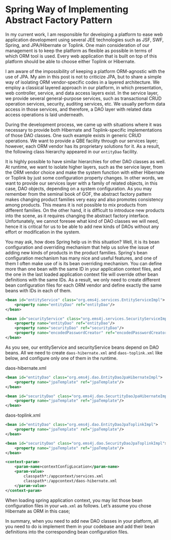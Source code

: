 # Spring Way of Implementing Abstract Factory Pattern

In my current work, I am responsible for developing a platform to ease web application development using several JEE 
technologies such as JSF, SWF, Spring, and JPA/Hibernate or Toplink. One main consideration of our management is to keep 
the platform as flexible as possible in terms of which ORM tool is used. Every web application that is built on top of 
this platform should be able to choose either Toplink or Hibernate.

I am aware of the impossibility of keeping a platform ORM-agnostic with the use of JPA. My aim in this post is not to 
criticize JPA, but to share a simple way of isolating ORM vendor-specific codes in a layered architecture. We employ a 
classical layered approach in our platform, in which presentation, web controller, service, and data access layers exist. 
In the service layer, we provide several general-purpose services, such as transactional CRUD operation services, security, 
auditing services, etc. We usually perform data access in those services, and therefore, a DAO layer with related data 
access operations is laid underneath.

During the development process, we came up with situations where it was necessary to provide both Hibernate and 
Toplink-specific implementations of those DAO classes. One such example exists in generic CRUD operations. We want to 
provide a QBE facility through our services layer; however, each ORM vendor has its proprietary solutions for it. As a 
result, the following class hierarchy appeared in our `entityDao` facility.

It is highly possible to have similar hierarchies for other DAO classes as well. At runtime, we want to isolate higher 
layers, such as the service layer, from the ORM vendor choice and make the system function with either Hibernate or 
Toplink by just some configuration property changes. In other words, we want to provide our services layer with a family 
of related objects, in this case, DAO objects, depending on a system configuration. As you may remember from the seminal 
book of GOF, the abstract factory pattern makes changing product families very easy and also promotes consistency among 
products. This means it is not possible to mix products from different families. On the other hand, it is difficult to 
introduce new products into the scene, as it requires changing the abstract factory interface. Unfortunately, we cannot 
foresee what kind of DAO classes we will need, hence it is critical for us to be able to add new kinds of DAOs without 
any effort or modification in the system.

You may ask, how does Spring help us in this situation? Well, it is its bean configuration and overriding mechanism that 
help us solve the issue of adding new kinds of products in the product families. Spring's bean configuration mechanism 
has many nice and useful features, and one of them I often make use of is its bean overriding mechanism. You can define 
more than one bean with the same ID in your application context files, and the one in the last loaded application context 
file will override other bean definitions with the same IDs. As a result, we only need to create different bean configuration 
files for each ORM vendor and define exactly the same beans with IDs in each of them.

```xml
<bean id="entityService" class="org.ems4j.services.EntityServiceImpl">
    <property name="entityDao" ref="entityDao"/>
</bean>

<bean id="securityService" class="org.ems4j.services.SecurityServiceImpl">
    <property name="entityDao" ref="entityDao"/>    
    <property name="securityDao" ref="securityDao"/>
    <property name="encodedPasswordCreator" ref="encodedPasswordCreator"/>
</bean>
```

As you see, our entityService and securityService beans depend on DAO beans. All we need to create `daos-hibernate.xml` 
and `daos-toplink.xml` like below, and configure only one of them in the runtime.

daos-hibernate.xml

```xml
<bean id="entityDao" class="org.ems4j.dao.EntityDaoJpaHibernateImpl">
    <property name="jpaTemplate" ref="jpaTemplate"/>
</bean>

<bean id="securityDao" class="org.ems4j.dao.SecurtityDaoJpaHibernateImpl">
    <property name="jpaTemplate" ref="jpaTemplate"/>
</bean>
```

daos-toplink.xml

```xml
<bean id="entityDao" class="org.ems4j.dao.EntityDaoJpaToplinkImpl">
    <property name="jpaTemplate" ref="jpaTemplate"/>
</bean>

<bean id="securityDao" class="org.ems4j.dao.SecurityDaoJpaToplinkImpl">
    <property name="jpaTemplate" ref="jpaTemplate"/>
</bean>
```
```xml
<context-param>
    <param-name>contextConfigLocation</param-name>
    <param-value>
        classpath*:/appcontext/services.xml
        classpath*:/appcontext/daos-hibernate.xml
    </param-value>
</context-param>
```
When loading spring application context, you may list those bean configuration files in your `web.xml` as follows. Let’s 
assume you chose Hibernate as ORM in this case;

In summary, when you need to add new DAO classes in your platform, all you need to do is implement them in your codebase 
and add their bean definitions into the corresponding bean configuration files.
